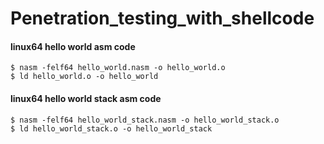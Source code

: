# Penetration_testing_with_shellcode

#### linux64 hello world asm code

```
$ nasm -felf64 hello_world.nasm -o hello_world.o
$ ld hello_world.o -o hello_world
```


#### linux64 hello world stack asm code

```
$ nasm -felf64 hello_world_stack.nasm -o hello_world_stack.o
$ ld hello_world_stack.o -o hello_world_stack
```

